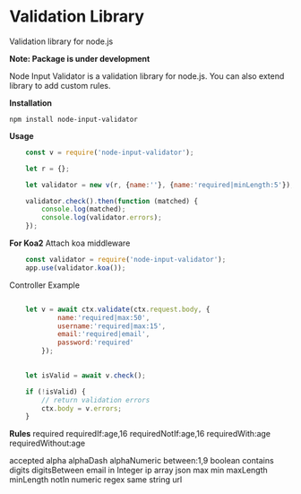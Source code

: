 # Validation Library
Validation library for node.js

**Note: Package is under development**


Node Input Validator is a validation library for node.js. You can also extend library to add custom rules.

**Installation**

```npm install node-input-validator```

**Usage**
```javascript
	const v = require('node-input-validator');

	let r = {};

	let validator = new v(r, {name:''}, {name:'required|minLength:5'});

	validator.check().then(function (matched) {
		console.log(matched);
		console.log(validator.errors);
	});
```
**For Koa2**
Attach koa middleware
```javascript
	const validator = require('node-input-validator');
	app.use(validator.koa());
```
Controller Example
```javascript

	let v = await ctx.validate(ctx.request.body, {
			name:'required|max:50', 
			username:'required|max:15',
			email:'required|email',
			password:'required'
		});

	
	let isValid = await v.check();

	if (!isValid) {
		// return validation errors
		ctx.body = v.errors;
	}

```

**Rules**
required
requiredIf:age,16
requiredNotIf:age,16
requiredWith:age
requiredWithout:age

accepted
alpha
alphaDash
alphaNumeric
between:1,9
boolean
contains
digits
digitsBetween
email
in
Integer
ip
array
json
max
min
maxLength
minLength
notIn
numeric
regex
same
string
url
